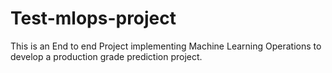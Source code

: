 # Test-mlops-project
This is an End to end Project implementing Machine Learning Operations to develop a production grade prediction project. 
